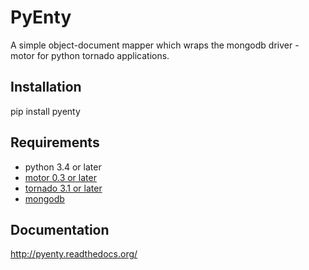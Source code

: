 PyEnty
========
A simple object-document mapper which wraps the mongodb driver - motor for python tornado applications.

Installation
------------------
pip install pyenty

Requirements
------------------

* python 3.4 or later
* [motor 0.3 or later](http://github.com/mongodb/mongo-python-driver)
* [tornado 3.1 or later](http://github.com/facebook/tornado)
* [mongodb](http://www.mongodb.org//)

Documentation
------------------
http://pyenty.readthedocs.org/





